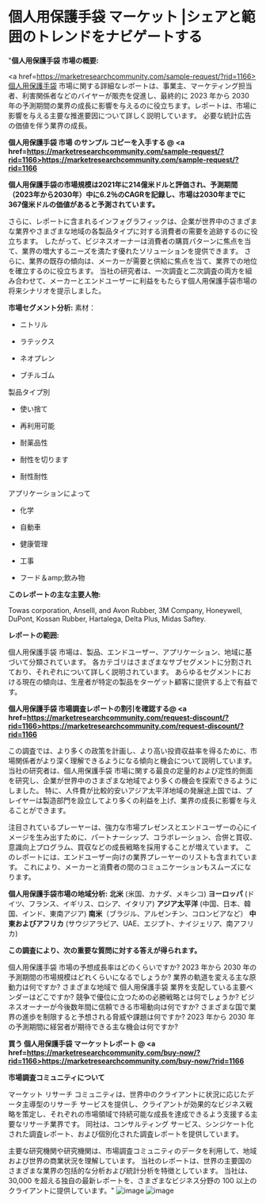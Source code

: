 #  個人用保護手袋 マーケット |シェアと範囲のトレンドをナビゲートする
"<strong>個人用保護手袋 市場の概要:</strong>

<a href=https://marketresearchcommunity.com/sample-request/?rid=1166>個人用保護手袋</a> 市場に関する詳細なレポートは、事業主、マーケティング担当者、利害関係者などのバイヤーが販売を促進し、最終的に 2023 年から 2030 年の予測期間の業界の成長に影響を与えるのに役立ちます。レポートは、市場に影響を与える主要な推進要因について詳しく説明しています。 必要な統計広告の価値を伴う業界の成長。

<strong>個人用保護手袋 市場 のサンプル コピーを入手する @ <a href=https://marketresearchcommunity.com/sample-request/?rid=1166>https://marketresearchcommunity.com/sample-request/?rid=1166</a></strong>

<strong>個人用保護手袋の市場規模は2021年に214億米ドルと評価され、予測期間（2023年から2030年）中に6.2％のCAGRを記録し、市場は2030年までに367億米ドルの価値があると予測されています。</strong>

さらに、レポートに含まれるインフォグラフィックは、企業が世界中のさまざまな業界やさまざまな地域の各製品タイプに対する消費者の需要を追跡するのに役立ちます。 したがって、ビジネスオーナーは消費者の購買パターンに焦点を当て、業界の増大するニーズを満たす優れたソリューションを提供できます。 さらに、業界の既存の傾向は、メーカーが需要と供給に焦点を当て、業界での地位を確立するのに役立ちます。 当社の研究者は、一次調査と二次調査の両方を組み合わせて、メーカーとエンドユーザーに利益をもたらす個人用保護手袋市場の将来シナリオを提示しました。

<strong>市場セグメント分析:</strong>
素材：



- ニトリル

- ラテックス

- ネオプレン

- ブチルゴム



製品タイプ別



- 使い捨て

- 再利用可能

- 耐薬品性

- 耐性を切ります

- 耐性耐性



アプリケーションによって



- 化学

- 自動車

- 健康管理

- 工事

- フード＆amp;飲み物

<strong>このレポートの主な主要人物:</strong>

Towas corporation, Anselll, and Avon Rubber, 3M Company, Honeywell, DuPont, Kossan Rubber, Hartalega, Delta Plus, Midas Saftey.



<strong>レポートの範囲:</strong>

個人用保護手袋 市場は、製品、エンドユーザー、アプリケーション、地域に基づいて分類されています。 各カテゴリはさまざまなサブセグメントに分割されており、それぞれについて詳しく説明されています。 あらゆるセグメントにおける現在の傾向は、生産者が特定の製品をターゲット顧客に提供する上で有益です。

<strong>個人用保護手袋 市場調査レポートの割引を確認する@ <a href=https://marketresearchcommunity.com/request-discount/?rid=1166>https://marketresearchcommunity.com/request-discount/?rid=1166</a></strong>

この調査では、より多くの政策を計画し、より高い投資収益率を得るために、市場関係者がより深く理解できるようになる傾向と機会について説明しています。 当社の研究者は、個人用保護手袋 市場に関する最良の定量的および定性的側面を研究し、企業が世界中のさまざまな地域でより多くの機会を探索できるようにしました。 特に、人件費が比較的安いアジア太平洋地域の発展途上国では、プレイヤーは製造部門を設立してより多くの利益を上げ、業界の成長に影響を与えることができます。

注目されているプレーヤーは、強力な市場プレゼンスとエンドユーザーの心にイメージを生み出すために、パートナーシップ、コラボレーション、合併と買収、意識向上プログラム、買収などの成長戦略を採用することが増えています。 このレポートには、エンドユーザー向けの業界プレーヤーのリストも含まれています。 これにより、メーカーと消費者の間のコミュニケーションもスムーズになります。

<strong>個人用保護手袋市場の地域分析:</strong>
<strong>北米</strong> (米国、カナダ、メキシコ)
<strong>ヨーロッパ</strong> (ドイツ、フランス、イギリス、ロシア、イタリア)
<strong>アジア太平洋</strong> (中国、日本、韓国、インド、東南アジア)
<strong>南米</strong>（ブラジル、アルゼンチン、コロンビアなど）
<strong>中東およびアフリカ</strong> (サウジアラビア、UAE、エジプト、ナイジェリア、南アフリカ)

<strong>この調査により、次の重要な質問に対する答えが得られます。</strong>

個人用保護手袋 市場の予想成長率はどのくらいですか? 2023 年から 2030 年の予測期間の市場規模はどれくらいになるでしょうか?
業界の軌道を変える主な原動力は何ですか?
さまざまな地域で 個人用保護手袋 業界を支配している主要ベンダーはどこですか? 競争で優位に立つための必勝戦略とは何でしょうか?
ビジネスオーナーが今後数年間に信頼できる市場動向は何ですか?
さまざまな国で業界の進歩を制限すると予想される脅威や課題は何ですか?
2023 年から 2030 年の予測期間に経営者が期待できる主な機会は何ですか?

<strong>買う 個人用保護手袋 マーケットレポート @ <a href=https://marketresearchcommunity.com/buy-now/?rid=1166>https://marketresearchcommunity.com/buy-now/?rid=1166</a></strong>

<strong>市場調査コミュニティについて</strong>

マーケット リサーチ コミュニティは、世界中のクライアントに状況に応じたデータ主導型のリサーチ サービスを提供し、クライアントが効果的なビジネス戦略を策定し、それぞれの市場領域で持続可能な成長を達成できるよう支援する主要なリサーチ業界です。 同社は、コンサルティング サービス、シンジケート化された調査レポート、および個別化された調査レポートを提供しています。

主要な研究機関や研究機関は、市場調査コミュニティのデータを利用して、地域および世界の商業状況を理解しています。 当社のレポートは、世界の主要国のさまざまな業界の包括的な分析および統計分析を特徴としています。 当社は、30,000 を超える独自の最新レポートを、さまざまなビジネス分野の 100 以上のクライアントに提供しています。"
![image](https://github.com/Gargi1522/MRC/assets/158283091/ba303b12-44d2-4e73-8a68-7247d6592018)
![image](https://github.com/Gargi1522/MRC/assets/158283091/a22c6093-6f63-487e-9b67-6c55cdaa55bf)

